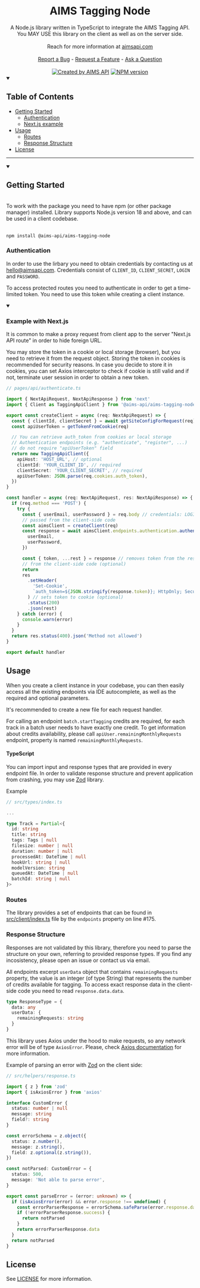 <h1 align="center">
 AIMS Tagging Node
</h1>

<div align="center">
  A Node.js library written in TypeScript to integrate the AIMS Tagging API.
  <br /> You MAY USE this library on the client as well as on the server side.
  <br />
  <br />
  Reach for more information at <a href="https://aimsapi.com">aimsapi.com</a>
  <br />
  <br />
  <a href="https://github.com/aims-api/aims-tagging-node/issues/new">Report a Bug</a>
  -
  <a href="https://github.com/aims-api/aims-tagging-node/issues/new">Request a Feature</a>
  -
  <a href="mailto:hello@aimsapi.com">Ask a Question</a>
</div>
  <br />

<div align="center">
<a href="https://aimsapi.com" rel="nofollow" target="_blank"><img src="https://img.shields.io/badge/created%20by-AIMS%20API-8137CF" alt="Created by AIMS API"></a>
<a href="https://www.npmjs.com/package/@aims-api/aims-tagging-node" title="View this project on NPM"><img src="https://img.shields.io/npm/v/@aims-api/aims-tagging-node.svg" alt="NPM version" /></a></span>
</div>

<details open="open">
<summary><h2>Table of Contents</h2></summary>

- [Getting Started](#getting-started)
  - [Authentication](#authentication)
  - [Next.js example](#example-with-nextjs)
- [Usage](#usage)
  - [Routes](#routes)
  - [Response Structure](#response-structure)
- [License](#license)

</details>

---

<details open="open">
<summary>

## Getting Started

</summary>

<br />
To work with the package you need to have npm (or other package manager) installed.
Library supports Node.js version 18 and above, and can be used in a client codebase.
<br />
<br />

```
npm install @aims-api/aims-tagging-node
```

### Authentication

In order to use the lirbary you need to obtain credentials by contacting us at [hello@aimsapi.com](mailto:hello@aimsapi.com). Credentials consist of `CLIENT_ID`, `CLIENT_SECRET`, `LOGIN` and `PASSWORD`.

To access protected routes you need to authenticate in order to get a time-limited token. You need to use this token while creating a client instance.

<details open="open">
<summary>

### Example with Next.js

</summary>

It is common to make a proxy request from client app to the server "Next.js API route" in order to hide foreign URL.

You may store the token in a cookie or local storage (browser), but you need to retrieve it from the request object. Storing the token in cookies is recommended for security reasons. In case you decide to store it in cookies, you can set Axios interceptor to check if cookie is still valid and if not, terminate user session in order to obtain a new token.

```typescript
// pages/api/authenticate.ts

import { NextApiRequest, NextApiResponse } from 'next'
import { Client as TaggingApiClient } from '@aims-api/aims-tagging-node'

export const createClient = async (req: NextApiRequest) => {
  const { clientId, clientSecret } = await getSiteConfigForRequest(req)
  const apiUserToken = getTokenFromCookie(req)

  // You can retrieve auth_token from cookies or local storage
  // Authentication endpoints (e.g. "authenticate", "register", ...)
  // do not require "apiUserToken" field
  return new TaggingApiClient({
    apiHost: 'HOST_URL', // optional
    clientId: 'YOUR_CLIENT_ID', // required
    clientSecret: 'YOUR_CLIENT_SECRET', // required
    apiUserToken: JSON.parse(req.cookies.auth_token),
  })
}

const handler = async (req: NextApiRequest, res: NextApiResponse) => {
  if (req.method === 'POST') {
    try {
      const { userEmail, userPassword } = req.body // credentials: LOGIN, PASSWORD
      // passed from the client-side code
      const aimsClient = createClient(req)
      const response = await aimsClient.endpoints.authentication.authenticate({
        userEmail,
        userPassword,
      })

      const { token, ...rest } = response // removes token from the response to hide
      // from the client-side code (optional)
      return
      res
        .setHeader(
          'Set-Cookie',
          `auth_token=${JSON.stringify(response.token)}; HttpOnly; Secure; path=/`,
        ) // sets token to cookie (optional)
        .status(200)
        .json(rest)
    } catch (error) {
      console.warn(error)
    }
  }
  return res.status(400).json('Method not allowed')
}

export default handler
```

</details>

## Usage

When you create a client instance in your codebase, you can then easily access all the existing endpoints via IDE autocomplete, as well as the required and optional parameters.

It's recommended to create a new file for each request handler.

For calling an endpoint `batch.startTagging` credits are required, for each track in a batch user needs to have exactly one credit. To get information about credits availability, please call `apiUser.remainingMonthlyRequests` endpoint, property is named `remainingMonthlyRequests`.

#### TypeScript

You can import input and response types that are provided in every endpoint file. In order to validate response structure and prevent application from crashing, you may use [Zod](https://github.com/colinhacks/zod) library.

Example

```typescript
// src/types/index.ts

...

type Track = Partial<{
  id: string
  title: string
  tags: Tags | null
  filesize: number | null
  duration: number | null
  processedAt: DateTime | null
  hookUrl: string | null
  modelVersion: string
  queuedAt: DateTime | null
  batchId: string | null
}>
```

### Routes

The library provides a set of endpoints that can be found in [src/client/index.ts](/src/client/index.ts#L175) file by the `endpoints` property on line #175.

### Response Structure

Responses are not validated by this library, therefore you need to parse the structure on your own, referring to provided response types. If you find any incosistency, please open an issue or contact us via email.

All endpoints excerpt `userData` object that contains `remainingRequests` property, the value is an integer (of type String) that represents the number of credits available for tagging. To access exact response data in the client-side code you need to read `response.data.data`.

```typescript
type ResponseType = {
  data: any
  userData: {
    remainingRequests: string
  }
}
```

This library uses Axios under the hood to make requests, so any network error will be of type `AxiosError`. Please, check [Axios documentation](https://axios-http.com/docs/handling_errors) for more information.

Example of parsing an error with [Zod](https://github.com/colinhacks/zod) on the client side:

```typescript
// src/helpers/response.ts

import { z } from 'zod'
import { isAxiosError } from 'axios'

interface CustomError {
  status: number | null
  message: string
  field?: string
}

const errorSchema = z.object({
  status: z.number(),
  message: z.string(),
  field: z.optional(z.string()),
})

const notParsed: CustomError = {
  status: 500,
  message: 'Not able to parse error',
}

export const parseError = (error: unknown) => {
  if (isAxiosError(error) && error.response !== undefined) {
    const errorParserResponse = errorSchema.safeParse(error.response.data)
    if (!errorParserResponse.success) {
      return notParsed
    }
    return errorParserResponse.data
  }
  return notParsed
}
```

## License

See [LICENSE](LICENSE) for more information.
